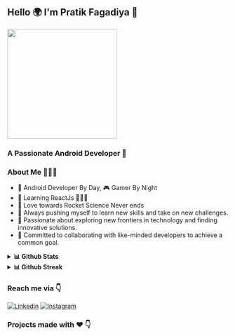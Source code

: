 ## Hello 🌍 I'm Pratik Fagadiya 👋

<a href="https://stackoverflow.com/users/story/12833551"><img src="https://github-readme-stackoverflow.vercel.app/?userID=12833551&theme=dark" height="250"></a>

### A Passionate Android Developer 🚀 

### About Me 🤷🏻‍♂️

* 📱 Android Developer By Day, 🎮 Gamer By Night
* 📱 Learning ReactJs 🦹🏻‍♂️ 
* 🚀 Love towards Rocket Science Never ends
* 🌟 Always pushing myself to learn new skills and take on new challenges.
* 🚀 Passionate about exploring new frontiers in technology and finding innovative solutions.
* 🤝 Committed to collaborating with like-minded developers to achieve a common goal.

<details>
  <summary><b>📊 Github Stats</b></summary>
  <p align="center"> <img src="https://github-readme-stats.vercel.app/api?username=pratikfagadiya&theme=graywhite&count_private=true&show_icons=true&include_all_commits=true" alt="Pratik Fagadiya | Stats" />
</details>
<details>
  <summary><b>📊 Github Streak</b></summary>
  <p align="center"> <img src="http://github-readme-streak-stats.herokuapp.com?user=pratikfagadiya&theme=graywhite&hide_border=true" alt="Pratik Fagadiya | Streak" />
</details>
  
 
### Reach me via 👇

[![Linkedin](https://img.shields.io/badge/LinkedIn-blue.svg?style=for-the-badge&logo=linkedin)](https://www.linkedin.com/in/pratikfagadiya/)
[![Instagram](https://img.shields.io/badge/Instagram-gray.svg?style=for-the-badge&logo=instagram)](https://www.instagram.com/patrik.codes/)



### Projects made with ❤️ 👇
